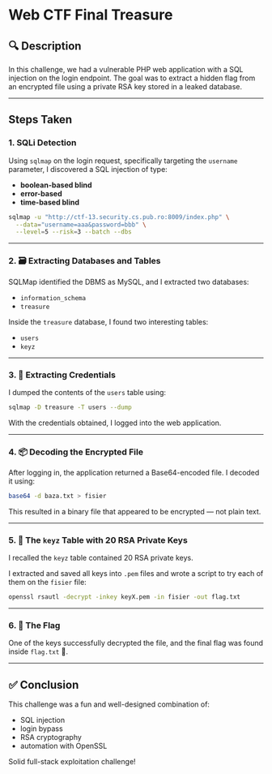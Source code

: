 # Web CTF Final Treasure

## 🔍 Description

In this challenge, we had a vulnerable PHP web application with a SQL injection on the login endpoint. The goal was to extract a hidden flag from an encrypted file using a private RSA key stored in a leaked database.

---

## Steps Taken

### 1. SQLi Detection

Using `sqlmap` on the login request, specifically targeting the `username` parameter, I discovered a SQL injection of type:
- **boolean-based blind**
- **error-based**
- **time-based blind**

```bash
sqlmap -u "http://ctf-13.security.cs.pub.ro:8009/index.php" \
  --data="username=aaa&password=bbb" \
  --level=5 --risk=3 --batch --dbs
```

---

### 2. 🗃️ Extracting Databases and Tables

SQLMap identified the DBMS as MySQL, and I extracted two databases:

- `information_schema`
- `treasure`

Inside the `treasure` database, I found two interesting tables:

- `users`
- `keyz`

---

### 3. 🔑 Extracting Credentials

I dumped the contents of the `users` table using:

```bash
sqlmap -D treasure -T users --dump
```

With the credentials obtained, I logged into the web application.

---

### 4. 📦 Decoding the Encrypted File

After logging in, the application returned a Base64-encoded file. I decoded it using:

```bash
base64 -d baza.txt > fisier
```

This resulted in a binary file that appeared to be encrypted — not plain text.

---

### 5. 🔐 The `keyz` Table with 20 RSA Private Keys

I recalled the `keyz` table contained 20 RSA private keys.

I extracted and saved all keys into `.pem` files and wrote a script to try each of them on the `fisier` file:

```bash
openssl rsautl -decrypt -inkey keyX.pem -in fisier -out flag.txt
```

---

### 6. 🏁 The Flag

One of the keys successfully decrypted the file, and the final flag was found inside `flag.txt` 🎉.

---

## ✅ Conclusion

This challenge was a fun and well-designed combination of:
- SQL injection
- login bypass
- RSA cryptography
- automation with OpenSSL

Solid full-stack exploitation challenge!
